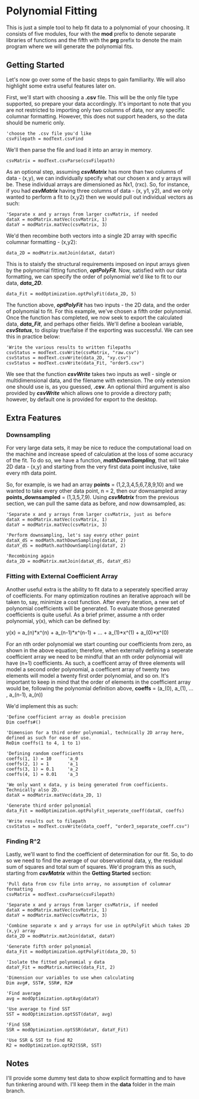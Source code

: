 # Polynomial Fitting

This is just a simple tool to help fit data to a polynomial of your choosing. It consists of five modules, four with the **mod** prefix to denote separate libraries of functions and the fifth with the **prg** prefix to denote the main program where we will generate the polynomial fits.

## Getting Started

Let's now go over some of the basic steps to gain familiarity. We will also highlight some extra useful features later on. 

First, we'll start with choosing a **.csv** file. This will be the only file type supported, so prepare your data accordingly. It's important to note that you are not restricted to importing only two columns of data, nor any specific columnar formatting. However, this does not support headers, so the data should be numeric only.

```VBA
'choose the .csv file you'd like
csvFilepath = modText.csvFind
```

We'll then parse the file and load it into an array in memory.

```VBA
csvMatrix = modText.csvParse(csvFilepath)
```

As an optional step, assuming ***csvMatrix*** has more than two columns of data - (x,y), we can individually specify what our chosen x and y arrays will be. These individual arrays are dimensioned as Nx1, (rxc). So, for instance, if you had ***csvMatrix*** having three columns of data - (x, y1, y2), and we only wanted to perform a fit to (x,y2) then we would pull out individual vectors as such:

```VBA
'Separate x and y arrays from larger csvMatrix, if needed
dataX = modMatrix.matVec(csvMatrix, 1)
dataY = modMatrix.matVec(csvMatrix, 3)
```

We'd then recombine both vectors into a single 2D array with specific columnar formatting - (x,y2):

```VBA
data_2D = modMatrix.matJoin(dataX, dataY)
```

This is to staisfy the structural requirements imposed on input arrays given by the polynomial fitting function, ***optPolyFit***. Now, satisfied with our data formatting, we can specify the order of polynomial we'd like to fit to our data, ***data_2D***.

```VBA
data_Fit = modOptimization.optPolyFit(data_2D, 5)
```

The function above, ***optPolyFit*** has two inputs - the 2D data, and the order of polynomial to fit. For this example, we've chosen a fifth order polynomial. Once the function has completed, we now seek to export the calculated data, ***data_Fit***, and perhaps other fields. We'll define a boolean variable, ***csvStatus***, to display true/false if the exporting was successful. We can see this in practice below:

```VBA
'Write the various results to written filepaths
csvStatus = modText.csvWrite(csvMatrix, "raw.csv")
csvStatus = modText.csvWrite(data_2D, "xy.csv")
csvStatus = modText.csvWrite(data_Fit, "order5.csv")
```

We see that the function ***csvWrite*** takes two inputs as well - single or multidimensional data, and the filename with extension. The only extension one should use is, as you guessed, **.csv**. An optional third argument is also provided by ***csvWrite*** which allows one to provide a directory path; however, by default one is provided for export to the desktop. 

## Extra Features

### Downsampling

For very large data sets, it may be nice to reduce the computational load on the machine and increase speed of calculation at the loss of some accuracy of the fit. To do so, we have a function, ***mathDownSampling***, that will take 2D data - (x,y) and starting from the very first data point inclusive, take every nth data point.

So, for example, is we had an array **points** = (1,2,3,4,5,6,7,8,9,10) and we wanted to take every other data point, n = 2, then our downsampled array **points_downsampled** = (1,3,5,7,9). Using ***csvMatrix*** from the previous section, we can pull the same data as before, and now downsampled, as:

```VBA
'Separate x and y arrays from larger csvMatrix, just as before
dataX = modMatrix.matVec(csvMatrix, 1)
dataY = modMatrix.matVec(csvMatrix, 3)

'Perform downsampling, let's say every other point
dataX_dS = modMath.mathDownSampling(dataX, 2)
dataY_dS = modMath.mathDownSampling(dataY, 2)

'Recombining again
data_2D = modMatrix.matJoin(dataX_dS, dataY_dS)
```

### Fitting with External Coefficient Array

Another useful extra is the ability to fit data to a seperately specified array of coefficients. For many optimization routines an iterative approach will be taken to, say, minimize a cost function. After every iteration, a new set of polynomial coefficients will be generated. To evaluate those generated coefficients is quite useful. As a brief primer, assume a nth order polynomial, y(x), which can be defined by:

y(x) = a_(n)\*x^(n) + a_(n-1)\*x^(n-1) + ... + a_(1)\*x^(1) + a_(0)\*x^(0)

For an nth order polynomial we start counting our coefficients from zero, as shown in the above equation; therefore, when externally defining a seperate coefficient array we need to be mindful that an nth order polynomial will have (n+1) coefficients. As such, a coefficent array of three elements will model a second order polynomial, a coefficent array of twenty two elements will model a twenty first order polynomial, and so on. It's important to keep in mind that the order of elements in the coefficient array would be, following the polynomial definition above, **coeffs** = (a_(0), a_(1), ... , a_(n-1), a_(n))

We'd implement this as such:

```VBA
'Define coefficient array as double precision
Dim coeffs#()

'Dimension for a third order polynomial, technically 2D array here, defined as such for ease of use.
ReDim coeffs(1 to 4, 1 to 1)

'Defining random coefficients
coeffs(1, 1) = 10      'a_0
coeffs(2, 1) = 1       'a_1
coeffs(3, 1) = 0.1     'a_2
coeffs(4, 1) = 0.01    'a_3

'We only want x data, y is being generated from coefficients. Technically also 2D.
dataX = modMatrix.matVec(data_2D, 1)

'Generate third order polynomial
data_Fit = modOptimization.optPolyFit_seperate_coeff(dataX, coeffs)

'Write results out to filepath
csvStatus = modText.csvWrite(data_coeff, "order3_separate_coeff.csv")
```

### Finding R^2

Lastly, we'll want to find the coefficient of determination for our fit. So, to do so we need to find the average of our observational data, y, the residual sum of squares and total sum of squares. We'd program this as such, starting from ***csvMatrix*** within the **Getting Started** section:

```VBA
'Pull data from csv file into array, no assumption of columnar formatting
csvMatrix = modText.csvParse(csvFilepath)

'Separate x and y arrays from larger csvMatrix, if needed
dataX = modMatrix.matVec(csvMatrix, 1)
dataY = modMatrix.matVec(csvMatrix, 3)

'Combine separate x and y arrays for use in optPolyFit which takes 2D (x,y) array
data_2D = modMatrix.matJoin(dataX, dataY)

'Generate fifth order polynomial
data_Fit = modOptimization.optPolyFit(data_2D, 5)

'Isolate the fitted polynomial y data
dataY_Fit = modMatrix.matVec(data_Fit, 2)

'Dimension our variables to use when calculating
Dim avg#, SST#, SSR#, R2#

'Find average
avg = modOptimization.optAvg(dataY)

'Use average to find SST
SST = modOptimization.optSST(dataY, avg)

'Find SSR
SSR = modOptimization.optSSR(dataY, dataY_Fit)

'Use SSR & SST to find R2
R2 = modOptimization.optR2(SSR, SST)
```

## Notes

I'll provide some dummy test data to show explicit formatting and to have fun tinkering around with. I'll keep them in the **data** folder in the main branch.
